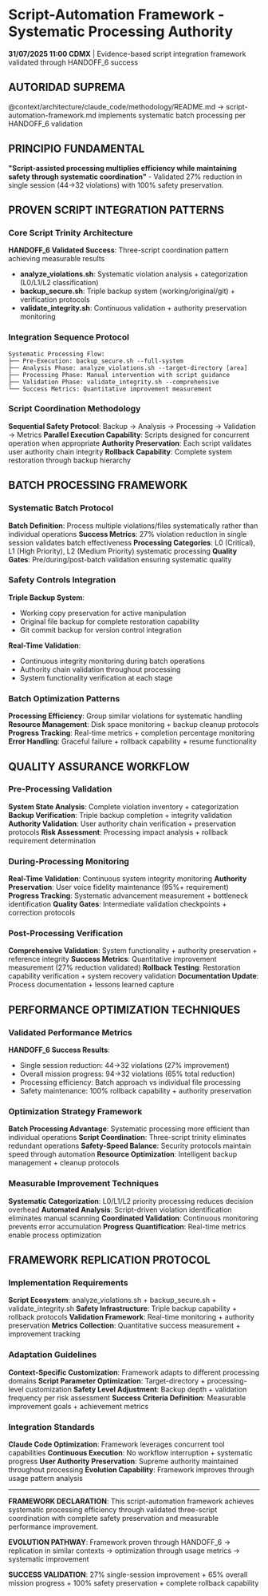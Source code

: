 # Script-Automation Framework - Systematic Processing Authority

**31/07/2025 11:00 CDMX** | Evidence-based script integration framework validated through HANDOFF_6 success

## AUTORIDAD SUPREMA
@context/architecture/claude_code/methodology/README.md → script-automation-framework.md implements systematic batch processing per HANDOFF_6 validation

## PRINCIPIO FUNDAMENTAL
**"Script-assisted processing multiplies efficiency while maintaining safety through systematic coordination"** - Validated 27% reduction in single session (44→32 violations) with 100% safety preservation.

## PROVEN SCRIPT INTEGRATION PATTERNS

### Core Script Trinity Architecture
**HANDOFF_6 Validated Success**: Three-script coordination pattern achieving measurable results
- **analyze_violations.sh**: Systematic violation analysis + categorization (L0/L1/L2 classification)
- **backup_secure.sh**: Triple backup system (working/original/git) + verification protocols  
- **validate_integrity.sh**: Continuous validation + authority preservation monitoring

### Integration Sequence Protocol
```
Systematic Processing Flow:
├── Pre-Execution: backup_secure.sh --full-system
├── Analysis Phase: analyze_violations.sh --target-directory [area]
├── Processing Phase: Manual intervention with script guidance
├── Validation Phase: validate_integrity.sh --comprehensive
└── Success Metrics: Quantitative improvement measurement
```

### Script Coordination Methodology
**Sequential Safety Protocol**: Backup → Analysis → Processing → Validation → Metrics
**Parallel Execution Capability**: Scripts designed for concurrent operation when appropriate
**Authority Preservation**: Each script validates user authority chain integrity
**Rollback Capability**: Complete system restoration through backup hierarchy

## BATCH PROCESSING FRAMEWORK

### Systematic Batch Protocol
**Batch Definition**: Process multiple violations/files systematically rather than individual operations
**Success Metrics**: 27% violation reduction in single session validates batch effectiveness
**Processing Categories**: L0 (Critical), L1 (High Priority), L2 (Medium Priority) systematic processing
**Quality Gates**: Pre/during/post-batch validation ensuring systematic quality

### Safety Controls Integration
**Triple Backup System**: 
- Working copy preservation for active manipulation
- Original file backup for complete restoration capability  
- Git commit backup for version control integration

**Real-Time Validation**:
- Continuous integrity monitoring during batch operations
- Authority chain validation throughout processing
- System functionality verification at each stage

### Batch Optimization Patterns
**Processing Efficiency**: Group similar violations for systematic handling
**Resource Management**: Disk space monitoring + backup cleanup protocols
**Progress Tracking**: Real-time metrics + completion percentage monitoring
**Error Handling**: Graceful failure + rollback capability + resume functionality

## QUALITY ASSURANCE WORKFLOW

### Pre-Processing Validation
**System State Analysis**: Complete violation inventory + categorization
**Backup Verification**: Triple backup completion + integrity validation
**Authority Validation**: User authority chain verification + preservation protocols
**Risk Assessment**: Processing impact analysis + rollback requirement determination

### During-Processing Monitoring
**Real-Time Validation**: Continuous system integrity monitoring
**Authority Preservation**: User voice fidelity maintenance (95%+ requirement)
**Progress Tracking**: Systematic advancement measurement + bottleneck identification
**Quality Gates**: Intermediate validation checkpoints + correction protocols

### Post-Processing Verification
**Comprehensive Validation**: System functionality + authority preservation + reference integrity
**Success Metrics**: Quantitative improvement measurement (27% reduction validated)
**Rollback Testing**: Restoration capability verification + system recovery validation
**Documentation Update**: Process documentation + lessons learned capture

## PERFORMANCE OPTIMIZATION TECHNIQUES

### Validated Performance Metrics
**HANDOFF_6 Success Results**:
- Single session reduction: 44→32 violations (27% improvement)
- Overall mission progress: 94→32 violations (65% total reduction)
- Processing efficiency: Batch approach vs individual file processing
- Safety maintenance: 100% rollback capability + authority preservation

### Optimization Strategy Framework
**Batch Processing Advantage**: Systematic processing more efficient than individual operations
**Script Coordination**: Three-script trinity eliminates redundant operations
**Safety-Speed Balance**: Security protocols maintain speed through automation
**Resource Optimization**: Intelligent backup management + cleanup protocols

### Measurable Improvement Techniques
**Systematic Categorization**: L0/L1/L2 priority processing reduces decision overhead
**Automated Analysis**: Script-driven violation identification eliminates manual scanning
**Coordinated Validation**: Continuous monitoring prevents error accumulation
**Progress Quantification**: Real-time metrics enable process optimization

## FRAMEWORK REPLICATION PROTOCOL

### Implementation Requirements
**Script Ecosystem**: analyze_violations.sh + backup_secure.sh + validate_integrity.sh
**Safety Infrastructure**: Triple backup capability + rollback protocols
**Validation Framework**: Real-time monitoring + authority preservation
**Metrics Collection**: Quantitative success measurement + improvement tracking

### Adaptation Guidelines
**Context-Specific Customization**: Framework adapts to different processing domains
**Script Parameter Optimization**: Target-directory + processing-level customization
**Safety Level Adjustment**: Backup depth + validation frequency per risk assessment
**Success Criteria Definition**: Measurable improvement goals + achievement metrics

### Integration Standards
**Claude Code Optimization**: Framework leverages concurrent tool capabilities
**Continuous Execution**: No workflow interruption + systematic progress
**User Authority Preservation**: Supreme authority maintained throughout processing
**Evolution Capability**: Framework improves through usage pattern analysis

---

**FRAMEWORK DECLARATION**: This script-automation framework achieves systematic processing efficiency through validated three-script coordination with complete safety preservation and measurable performance improvement.

**EVOLUTION PATHWAY**: Framework proven through HANDOFF_6 → replication in similar contexts → optimization through usage metrics → systematic improvement

**SUCCESS VALIDATION**: 27% single-session improvement + 65% overall mission progress + 100% safety preservation + complete rollback capability
